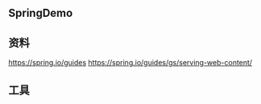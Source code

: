 ## SpringDemo
## 资料
https://spring.io/guides
https://spring.io/guides/gs/serving-web-content/


## 工具
